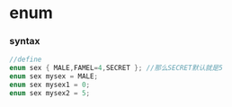 # enum

### syntax

```c
//define
enum sex { MALE,FAMEL=4,SECRET }; //那么SECRET默认就是5
enum sex mysex = MALE;
enum sex mysex1 = 0;
enum sex mysex2 = 5;
```